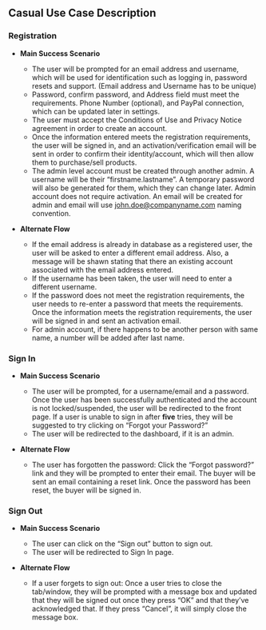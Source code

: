 ## Casual Use Case Description

### Registration

* **Main Success Scenario**
  * The user will be prompted for an email address and username, which will be used for identification such as logging in, password resets and support. (Email address and Username has to be unique)
  * Password, confirm password, and Address field must meet the requirements. Phone Number (optional), and PayPal connection, which can be updated later in settings.
  * The user must accept the Conditions of Use and Privacy Notice agreement in order to create an account. 
  * Once the information entered meets the registration requirements, the user will be signed in, and an activation/verification email will be sent in order to confirm their identity/account, which will then allow them to purchase/sell products.
  * The admin level account must be created through another admin. A username will be their “firstname.lastname”.  A temporary password will also be generated for them, which they can change later. Admin account does not require activation. An email will be created for admin and email will use john.doe@companyname.com naming convention.

* **Alternate Flow**
  * If the email address is already in database as a registered user, the user will be asked to enter a different email address. Also, a message will be shawn stating that there an existing account associated with the email address entered.
  * If the username has been taken, the user will need to enter a different username.
  * If the password does not meet the registration requirements, the user needs to re-enter a password that meets the requirements. Once the information meets the registration requirements, the user will be signed in and sent an activation email.
  * For admin account, if there happens to be another person with same name, a number will be added after last name.

### Sign In

* **Main Success Scenario**
  * The user will be prompted, for a username/email and a password. Once the user has been successfully authenticated and the account is not locked/suspended, the user will be redirected to the front page. If a user is unable to sign in after **five** tries, they will be suggested to try clicking on “Forgot your Password?”
  * The user will be redirected to the dashboard, if it is an admin.
  
* **Alternate Flow**
  * The user has forgotten the password: Click the “Forgot password?” link and they will be prompted to enter their email. The buyer will be sent an email containing a reset link. Once the password has been reset, the buyer will be signed in.
  
### Sign Out

* **Main Success Scenario**
  * The user can click on the “Sign out” button to sign out.
  * The user will be redirected to Sign In page.
  
* **Alternate Flow**
  * If a user forgets to sign out: Once a user tries to close the tab/window, they will be prompted with a message box and updated that they will be signed out once they press “OK” and that they’ve acknowledged that. If they press “Cancel”, it will simply close the message box.
